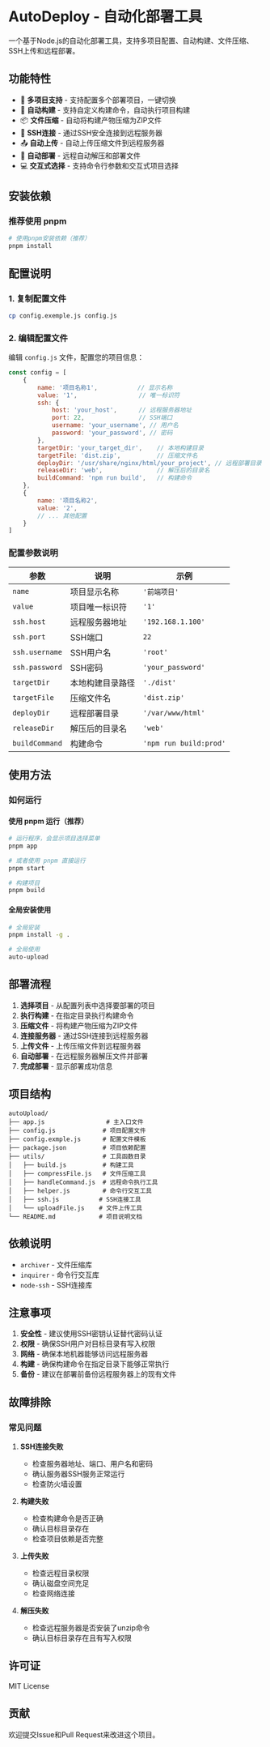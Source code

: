 # AutoDeploy - 自动化部署工具

一个基于Node.js的自动化部署工具，支持多项目配置、自动构建、文件压缩、SSH上传和远程部署。

## 功能特性

- 🚀 **多项目支持** - 支持配置多个部署项目，一键切换
- 🔨 **自动构建** - 支持自定义构建命令，自动执行项目构建
- 📦 **文件压缩** - 自动将构建产物压缩为ZIP文件
- 🔐 **SSH连接** - 通过SSH安全连接到远程服务器
- 📤 **自动上传** - 自动上传压缩文件到远程服务器
- 🎯 **自动部署** - 远程自动解压和部署文件
- 💻 **交互式选择** - 支持命令行参数和交互式项目选择

## 安装依赖

### 推荐使用 pnpm

```bash
# 使用pnpm安装依赖（推荐）
pnpm install
```


## 配置说明

### 1. 复制配置文件

```bash
cp config.exemple.js config.js
```

### 2. 编辑配置文件

编辑 `config.js` 文件，配置您的项目信息：

```javascript
const config = [
    {
        name: '项目名称1',           // 显示名称
        value: '1',                 // 唯一标识符
        ssh: {
            host: 'your_host',      // 远程服务器地址
            port: 22,               // SSH端口
            username: 'your_username', // 用户名
            password: 'your_password', // 密码
        },
        targetDir: 'your_target_dir',    // 本地构建目录
        targetFile: 'dist.zip',          // 压缩文件名
        deployDir: '/usr/share/nginx/html/your_project', // 远程部署目录
        releaseDir: 'web',               // 解压后的目录名
        buildCommand: 'npm run build',   // 构建命令
    },
    {
        name: '项目名称2',
        value: '2',
        // ... 其他配置
    }
]
```

### 配置参数说明

| 参数 | 说明 | 示例 |
|------|------|------|
| `name` | 项目显示名称 | `'前端项目'` |
| `value` | 项目唯一标识符 | `'1'` |
| `ssh.host` | 远程服务器地址 | `'192.168.1.100'` |
| `ssh.port` | SSH端口 | `22` |
| `ssh.username` | SSH用户名 | `'root'` |
| `ssh.password` | SSH密码 | `'your_password'` |
| `targetDir` | 本地构建目录路径 | `'./dist'` |
| `targetFile` | 压缩文件名 | `'dist.zip'` |
| `deployDir` | 远程部署目录 | `'/var/www/html'` |
| `releaseDir` | 解压后的目录名 | `'web'` |
| `buildCommand` | 构建命令 | `'npm run build:prod'` |

## 使用方法

### 如何运行

#### 使用 pnpm 运行（推荐）

```bash
# 运行程序，会显示项目选择菜单
pnpm app

# 或者使用 pnpm 直接运行
pnpm start

# 构建项目
pnpm build

```


#### 全局安装使用

```bash
# 全局安装
pnpm install -g .

# 全局使用
auto-upload
```

## 部署流程

1. **选择项目** - 从配置列表中选择要部署的项目
2. **执行构建** - 在指定目录执行构建命令
3. **压缩文件** - 将构建产物压缩为ZIP文件
4. **连接服务器** - 通过SSH连接到远程服务器
5. **上传文件** - 上传压缩文件到远程服务器
6. **自动部署** - 在远程服务器解压文件并部署
7. **完成部署** - 显示部署成功信息

## 项目结构

```
autoUpload/
├── app.js                 # 主入口文件
├── config.js             # 项目配置文件
├── config.exmple.js      # 配置文件模板
├── package.json          # 项目依赖配置
├── utils/                # 工具函数目录
│   ├── build.js          # 构建工具
│   ├── compressFile.js   # 文件压缩工具
│   ├── handleCommand.js  # 远程命令执行工具
│   ├── helper.js         # 命令行交互工具
│   ├── ssh.js           # SSH连接工具
│   └── uploadFile.js    # 文件上传工具
└── README.md            # 项目说明文档
```

## 依赖说明

- `archiver` - 文件压缩库
- `inquirer` - 命令行交互库
- `node-ssh` - SSH连接库

## 注意事项

1. **安全性** - 建议使用SSH密钥认证替代密码认证
2. **权限** - 确保SSH用户对目标目录有写入权限
3. **网络** - 确保本地机器能够访问远程服务器
4. **构建** - 确保构建命令在指定目录下能够正常执行
5. **备份** - 建议在部署前备份远程服务器上的现有文件

## 故障排除

### 常见问题

1. **SSH连接失败**
   - 检查服务器地址、端口、用户名和密码
   - 确认服务器SSH服务正常运行
   - 检查防火墙设置

2. **构建失败**
   - 检查构建命令是否正确
   - 确认目标目录存在
   - 检查项目依赖是否完整

3. **上传失败**
   - 检查远程目录权限
   - 确认磁盘空间充足
   - 检查网络连接

4. **解压失败**
   - 检查远程服务器是否安装了unzip命令
   - 确认目标目录存在且有写入权限

## 许可证

MIT License

## 贡献

欢迎提交Issue和Pull Request来改进这个项目。


